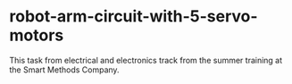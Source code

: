 # robot-arm-circuit-with-5-servo-motors
This task from electrical and electronics track from the summer training at the Smart Methods Company.
